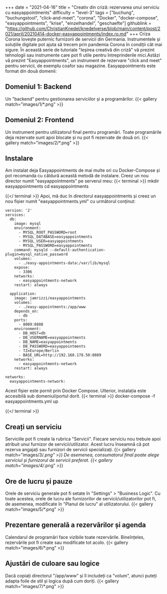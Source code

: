 +++
date = "2021-04-16"
title = "Creativ din criză: rezervarea unui serviciu cu easyappointments"
difficulty = "level-3"
tags = ["buchung", "buchungstool", "click-and-meet", "corona", "Docker", "docker-compose", "easyappointments", "krise", "einzelhandel", "geschaefte"]
githublink = "https://github.com/ChristianKnedel/knedelverse/blob/main/content/post/2021/april/20210414-docker-easyappointments/index.ro.md"
+++
Criza Corona lovește puternic furnizorii de servicii din Germania. Instrumentele și soluțiile digitale pot ajuta să trecem prin pandemia Corona în condiții cât mai sigure. În această serie de tutoriale "Ieșirea creativă din criză" vă prezint tehnologii sau instrumente care pot fi utile pentru întreprinderile mici.Astăzi vă prezint "Easyappointments", un instrument de rezervare "click and meet" pentru servicii, de exemplu coafor sau magazine. Easyappointments este format din două domenii:
## Domeniul 1: Backend
Un "backend" pentru gestionarea serviciilor și a programărilor.
{{< gallery match="images/1/*.png" >}}

## Domeniul 2: Frontend
Un instrument pentru utilizatorul final pentru programări. Toate programările deja rezervate sunt apoi blocate și nu pot fi rezervate de două ori.
{{< gallery match="images/2/*.png" >}}

## Instalare
Am instalat deja Easyappointments de mai multe ori cu Docker-Compose și pot recomanda cu căldură această metodă de instalare. Creez un nou director numit "easyappointments" pe serverul meu:
{{< terminal >}}
mkdir easyappointments
cd easyappointments

{{</ terminal >}}
Apoi, mă duc în directorul easyappointments și creez un nou fișier numit "easyappointments.yml" cu următorul conținut:
```
version: '2'
services:
  db:
    image: mysql
    environment:
      - MYSQL_ROOT_PASSWORD=root
      - MYSQL_DATABASE=easyappointments
      - MYSQL_USER=easyappointments
      - MYSQL_PASSWORD=easyappointments
    command: mysqld --default-authentication-plugin=mysql_native_password
    volumes:
      - ./easy-appointments-data:/var/lib/mysql
    expose:
      - 3306
    networks:
      - easyappointments-network
    restart: always

  application:
    image: jamrizzi/easyappointments
    volumes:
      - ./easy-appointments:/app/www
    depends_on:
      - db
    ports:
      - 8089:8888
    environment:
      - DB_HOST=db
      - DB_USERNAME=easyappointments
      - DB_NAME=easyappointments
      - DB_PASSWORD=easyappointments
      - TZ=Europe/Berlin
      - BASE_URL=http://192.168.178.50:8089 
    networks:
      - easyappointments-network
    restart: always

networks:
  easyappointments-network:

```
Acest fișier este pornit prin Docker Compose. Ulterior, instalația este accesibilă sub domeniul/portul dorit.
{{< terminal >}}
docker-compose -f easyappointments.yml up

{{</ terminal >}}

## Creați un serviciu
Serviciile pot fi create la rubrica "Servicii". Fiecare serviciu nou trebuie apoi atribuit unui furnizor de servicii/utilizator. Acest lucru înseamnă că pot rezerva angajați sau furnizori de servicii specializați.
{{< gallery match="images/3/*.png" >}}
De asemenea, consumatorul final poate alege serviciul și furnizorul de servicii preferat.
{{< gallery match="images/4/*.png" >}}

## Ore de lucru și pauze
Orele de serviciu generale pot fi setate în "Settings" > "Business Logic". Cu toate acestea, orele de lucru ale furnizorilor de servicii/utilizatorilor pot fi, de asemenea, modificate în "Planul de lucru" al utilizatorului.
{{< gallery match="images/5/*.png" >}}

## Prezentare generală a rezervărilor și agenda
Calendarul de programări face vizibile toate rezervările. Bineînțeles, rezervările pot fi create sau modificate tot acolo.
{{< gallery match="images/6/*.png" >}}

## Ajustări de culoare sau logice
Dacă copiați directorul "/app/www" și îl includeți ca "volum", atunci puteți adapta foile de stil și logica după cum doriți.
{{< gallery match="images/7/*.png" >}}